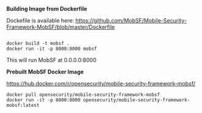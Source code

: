 **Building Image from Dockerfile**

Dockefile is available here: https://github.com/MobSF/Mobile-Security-Framework-MobSF/blob/master/Dockerfile

```

docker build -t mobsf .
docker run -it -p 8000:8000 mobsf

```

This will run MobSF at 0.0.0.0:8000

**Prebuilt MobSF Docker Image**

https://hub.docker.com/r/opensecurity/mobile-security-framework-mobsf/
```
docker pull opensecurity/mobile-security-framework-mobsf
docker run -it -p 8000:8000 opensecurity/mobile-security-framework-mobsf:latest
```